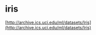 iris
====
[http://archive.ics.uci.edu/ml/datasets/Iris](http://archive.ics.uci.edu/ml/datasets/Iris)
